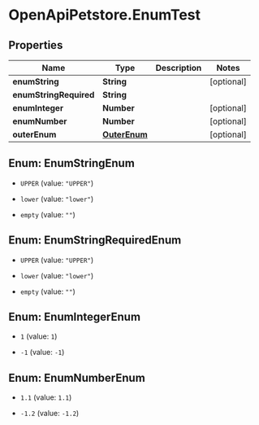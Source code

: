 # OpenApiPetstore.EnumTest

## Properties

Name | Type | Description | Notes
------------ | ------------- | ------------- | -------------
**enumString** | **String** |  | [optional] 
**enumStringRequired** | **String** |  | 
**enumInteger** | **Number** |  | [optional] 
**enumNumber** | **Number** |  | [optional] 
**outerEnum** | [**OuterEnum**](OuterEnum.md) |  | [optional] 



## Enum: EnumStringEnum


* `UPPER` (value: `"UPPER"`)

* `lower` (value: `"lower"`)

* `empty` (value: `""`)





## Enum: EnumStringRequiredEnum


* `UPPER` (value: `"UPPER"`)

* `lower` (value: `"lower"`)

* `empty` (value: `""`)





## Enum: EnumIntegerEnum


* `1` (value: `1`)

* `-1` (value: `-1`)





## Enum: EnumNumberEnum


* `1.1` (value: `1.1`)

* `-1.2` (value: `-1.2`)




